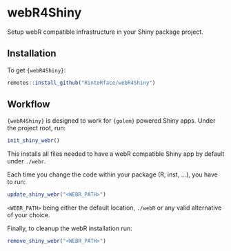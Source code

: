 # webR4Shiny
Setup webR compatible infrastructure in your Shiny package project.

## Installation

To get `{webR4Shiny}`:

```r
remotes::install_github("RinteRface/webR4Shiny")
```

## Workflow

`{webR4Shiny}` is designed to work for `{golem}` powered Shiny apps.
Under the project root, run:

```r
init_shiny_webr()
```

This installs all files needed to have a webR compatible Shiny app by default
under `./webr`.

Each time you change the code within your package (R, inst, ...), you have to run:

```r
update_shiny_webr("<WEBR_PATH>")
```

`<WEBR_PATH>` being either the default location, `./webR` or any valid
alternative of your choice.

Finally, to cleanup the webR installation run:

```r
remove_shiny_webr("<WEBR_PATH>")
```
